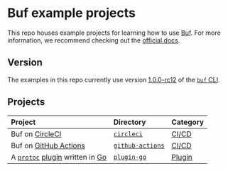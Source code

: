 # Buf example projects

This repo houses example projects for learning how to use [Buf]. For more information, we recommend checking out the [official docs][docs].

## Version

The examples in this repo currently use version [1.0.0-rc12][version] of the [`buf` CLI][cli].

## Projects

Project | Directory | Category
:-------|:----------|:--------
Buf on [CircleCI] | [`circleci`](./circleci) | [CI/CD][ci]
Buf on [GitHub Actions][actions] | [`github-actions`](./github-actions) | [CI/CD][ci]
A [`protoc`][protoc] [plugin] written in [Go] | [`plugin-go`](./plugin-go) | [Plugin]

[actions]: https://docs.github.com/actions
[buf]: https://buf.build
[ci]: https://docs.buf.build/ci-cd
[circleci]: https://circleci.com
[cli]: https://github.com/bufbuild/buf
[docs]: https://docs.buf.build
[go]: https://go.dev
[plugin]: https://docs.buf.build/bsr/remote-generation/concepts#plugin
[protoc]: https://github.com/protocolbuffers/protobuf
[version]: https://github.com/bufbuild/buf/releases/tag/v1.0.0-rc12

